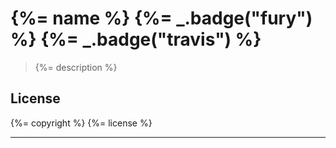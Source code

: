 # {%= name %} {%= _.badge("fury") %} {%= _.badge("travis") %}

> {%= description %}

## License
{%= copyright %}
{%= license %}

***
